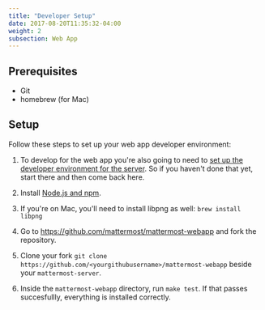 ```yaml
---
title: "Developer Setup"
date: 2017-08-20T11:35:32-04:00
weight: 2
subsection: Web App
---
```


## Prerequisites
- Git
- homebrew (for Mac)

## Setup

Follow these steps to set up your web app developer environment:

1. To develop for the web app you're also going to need to [set up the developer environment for the server](/contribute/server/developer-setup). So if you haven't done that yet, start there and then come back here.

2. Install [Node.js and npm](https://www.npmjs.com/get-npm).

3. If you're on Mac, you'll need to install libpng as well: `brew install libpng`

4. Go to https://github.com/mattermost/mattermost-webapp and fork the repository.

5. Clone your fork `git clone https://github.com/<yourgithubusername>/mattermost-webapp` beside your `mattermost-server`.

6. Inside the `mattermost-webapp` directory, run `make test`. If that passes succesfullly, everything is installed correctly.
